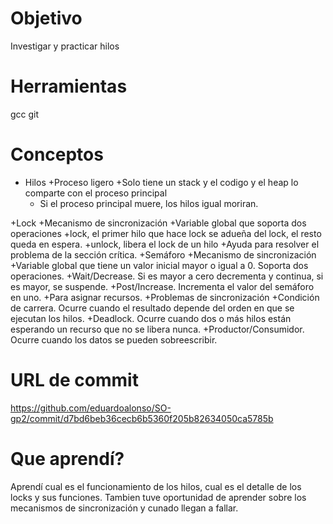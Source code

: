 # Objetivo
Investigar y practicar hilos

# Herramientas
gcc
git

# Conceptos
- Hilos
  +Proceso ligero
  +Solo tiene un stack y el codigo y el heap lo comparte con el proceso principal
  + Si el proceso principal muere, los hilos igual moriran.
 
+Lock
+Mecanismo de sincronización 
+Variable global que soporta dos operaciones
+lock, el primer hilo que hace lock se adueña del lock, el resto queda en espera.
+unlock, libera el lock de un hilo
+Ayuda para resolver el problema de la sección crítica.
+Semáforo
+Mecanismo de sincronización
+Variable global que tiene un valor inicial mayor o igual a 0. Soporta dos operaciones. 
+Wait/Decrease. Si es mayor a cero decrementa y continua, si es mayor, se suspende.
+Post/Increase. Incrementa el valor del semáforo en uno.
+Para asignar recursos.
+Problemas de sincronización
+Condición de carrera. Ocurre cuando el resultado depende del orden en que se ejecutan los hilos.
+Deadlock. Ocurre cuando dos o más hilos están esperando un recurso que no se libera nunca.
+Productor/Consumidor. Ocurre cuando los datos se pueden sobreescribir.
 
 # URL de commit
 
 https://github.com/eduardoalonso/SO-gp2/commit/d7bd6beb36cecb6b5360f205b82634050ca5785b
  
 # Que aprendí?
Aprendí cual es el funcionamiento de los hilos, cual es el detalle de los locks y sus funciones. Tambien tuve oportunidad de aprender sobre los mecanismos de sincronización y cunado llegan a fallar.
